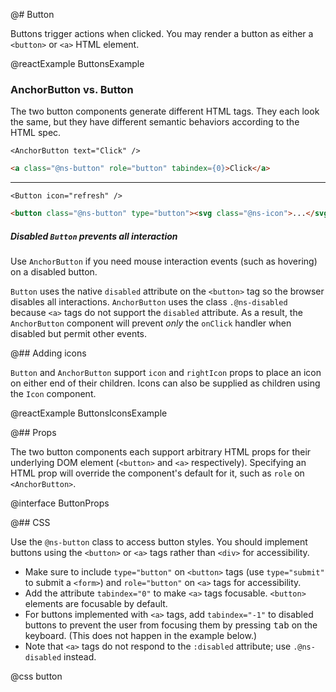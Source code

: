 @# Button

Buttons trigger actions when clicked. You may render a button as either a `<button>` or `<a>` HTML element.

@reactExample ButtonsExample

### AnchorButton vs. Button

The two button components generate different HTML tags. They each look the same, but they have different semantic
behaviors according to the HTML spec.

```tsx
<AnchorButton text="Click" />
```

```html
<a class="@ns-button" role="button" tabindex={0}>Click</a>
```

---

```tsx
<Button icon="refresh" />
```

```html
<button class="@ns-button" type="button"><svg class="@ns-icon">...</svg></button>
```

<div class="@ns-callout @ns-intent-danger @ns-icon-error">
    <h5 class="@ns-heading">

Disabled `Button` prevents all interaction
</h5>

Use `AnchorButton` if you need mouse interaction events (such as hovering) on a disabled button.

`Button` uses the native `disabled` attribute on the `<button>` tag so the browser disables all interactions.
`AnchorButton` uses the class `.@ns-disabled` because `<a>` tags do not support the `disabled`
attribute. As a result, the `AnchorButton` component will prevent *only* the `onClick` handler
when disabled but permit other events.

</div>

@## Adding icons

`Button` and `AnchorButton` support `icon` and `rightIcon` props to place an
icon on either end of their children. Icons can also be supplied as children
using the `Icon` component.

@reactExample ButtonsIconsExample

@## Props

The two button components each support arbitrary HTML props for their underlying
DOM element (`<button>` and `<a>` respectively). Specifying an HTML prop will
override the component's default for it, such as `role` on `<AnchorButton>`.

@interface ButtonProps

@## CSS

Use the `@ns-button` class to access button styles. You should implement buttons using the
`<button>` or `<a>` tags rather than `<div>` for accessibility.

* Make sure to include `type="button"` on `<button>` tags (use `type="submit"` to submit a
  `<form>`) and `role="button"` on `<a>` tags for accessibility.
* Add the attribute `tabindex="0"` to make `<a>` tags focusable. `<button>` elements are
  focusable by default.
* For buttons implemented with `<a>` tags, add `tabindex="-1"` to disabled buttons to prevent the
  user from focusing them by pressing <kbd>tab</kbd> on the keyboard. (This does not happen in the example below.)
* Note that `<a>` tags do not respond to the `:disabled` attribute; use `.@ns-disabled` instead.

@css button
